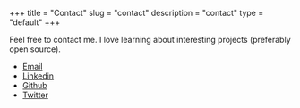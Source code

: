 +++
title = "Contact"
slug = "contact"
description = "contact"
type = "default"
+++

Feel free to contact me. I love learning about interesting projects (preferably open source).

- [Email](mailto:alexandermichaelmiranda@gmail.com)
- [Linkedin](https://linkedin.com/in/alexmmiranda)
- [Github](https://github.com/ammiranda)
- [Twitter](https://twitter.com/amiranda222)
